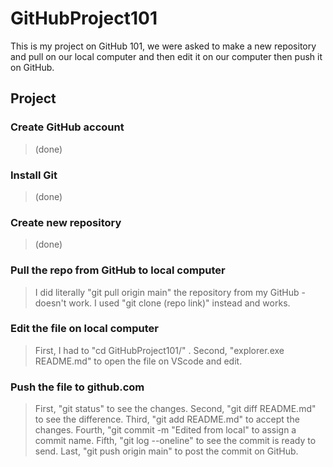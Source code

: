 # GitHubProject101
This is my project on GitHub 101, we were asked to make a new repository and pull on our local computer and then edit it on our computer then push it on GitHub.

## Project
### Create GitHub account
> (done)
### Install Git
> (done)
### Create new repository
> (done)
### Pull the repo from GitHub to local computer
> I did literally "git pull origin main" the repository from my GitHub - doesn't work. 
> I used "git clone (repo link)" instead and works.
### Edit the file on local computer
> First, I had to "cd GitHubProject101/" .
 Second, "explorer.exe README.md" to open the file on VScode and edit.
### Push the file to github.com
> First, "git status" to see the changes.
 Second, "git diff README.md" to see the difference.
> Third, "git add README.md" to accept the changes.
 Fourth, "git commit -m "Edited from local" to assign a commit name.
> Fifth, "git log --oneline" to see the commit is ready to send.
 Last, "git push origin main" to post the commit on GitHub.
